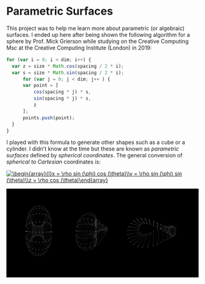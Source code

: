 # Parametric Surfaces

This project was to help me learn more about parametric (or algebraic) surfaces. I ended up here after being shown the following algorithm for a sphere by Prof. Mick Grierson while studying on the Creative Computing Msc at the Creative Computing Institute (London) in 2019:

``` javascript
for (var i = 0; i < dim; i++) {                
  var z = size * Math.cos(spacing / 2 * i);
  var s = size * Math.sin(spacing / 2 * i);
      for (var j = 0; j < dim; j++ ) {
      var point = [
          cos(spacing * j) * s, 
          sin(spacing * j) * s, 
          z
      ];
      points.push(point);
  }
}
```

I played with this formula to generate other shapes such as a cube or a cylinder. I didn't know at the time but these are known as _parametric surfaces_ defined by _spherical coordinates_. The general conversion of _spherical to Cartesian_ coordinates is:

<a href="https://www.codecogs.com/eqnedit.php?latex=\begin{array}{l}x&space;=&space;\rho&space;sin&space;(\phi)&space;cos&space;(\theta)\\y&space;=&space;\rho&space;sin&space;(\phi)&space;sin&space;(\theta)\\z&space;=&space;\rho&space;cos&space;(\theta)\end{array}" target="_blank"><img src="https://latex.codecogs.com/svg.latex?\begin{array}{l}x&space;=&space;\rho&space;sin&space;(\phi)&space;cos&space;(\theta)\\y&space;=&space;\rho&space;sin&space;(\phi)&space;sin&space;(\theta)\\z&space;=&space;\rho&space;cos&space;(\theta)\end{array}" title="\begin{array}{l}x = \rho sin (\phi) cos (\theta)\\y = \rho sin (\phi) sin (\theta)\\z = \rho cos (\theta)\end{array}" /></a>

![Torus -> Klein](./img/torus2klein.png)
